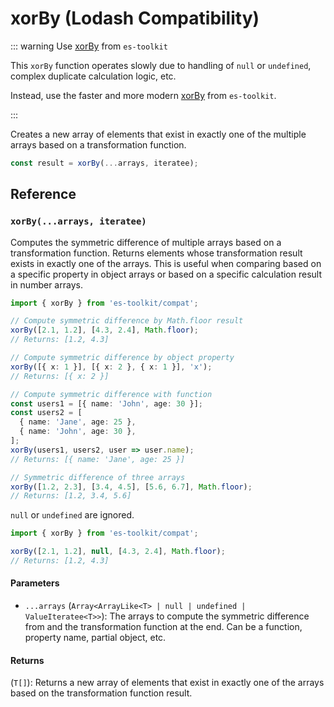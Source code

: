 # xorBy (Lodash Compatibility)

::: warning Use [xorBy](../../array/xorBy.md) from `es-toolkit`

This `xorBy` function operates slowly due to handling of `null` or `undefined`, complex duplicate calculation logic, etc.

Instead, use the faster and more modern [xorBy](../../array/xorBy.md) from `es-toolkit`.

:::

Creates a new array of elements that exist in exactly one of the multiple arrays based on a transformation function.

```typescript
const result = xorBy(...arrays, iteratee);
```

## Reference

### `xorBy(...arrays, iteratee)`

Computes the symmetric difference of multiple arrays based on a transformation function. Returns elements whose transformation result exists in exactly one of the arrays. This is useful when comparing based on a specific property in object arrays or based on a specific calculation result in number arrays.

```typescript
import { xorBy } from 'es-toolkit/compat';

// Compute symmetric difference by Math.floor result
xorBy([2.1, 1.2], [4.3, 2.4], Math.floor);
// Returns: [1.2, 4.3]

// Compute symmetric difference by object property
xorBy([{ x: 1 }], [{ x: 2 }, { x: 1 }], 'x');
// Returns: [{ x: 2 }]

// Compute symmetric difference with function
const users1 = [{ name: 'John', age: 30 }];
const users2 = [
  { name: 'Jane', age: 25 },
  { name: 'John', age: 30 },
];
xorBy(users1, users2, user => user.name);
// Returns: [{ name: 'Jane', age: 25 }]

// Symmetric difference of three arrays
xorBy([1.2, 2.3], [3.4, 4.5], [5.6, 6.7], Math.floor);
// Returns: [1.2, 3.4, 5.6]
```

`null` or `undefined` are ignored.

```typescript
import { xorBy } from 'es-toolkit/compat';

xorBy([2.1, 1.2], null, [4.3, 2.4], Math.floor);
// Returns: [1.2, 4.3]
```

#### Parameters

- `...arrays` (`Array<ArrayLike<T> | null | undefined | ValueIteratee<T>>`): The arrays to compute the symmetric difference from and the transformation function at the end. Can be a function, property name, partial object, etc.

#### Returns

(`T[]`): Returns a new array of elements that exist in exactly one of the arrays based on the transformation function result.
